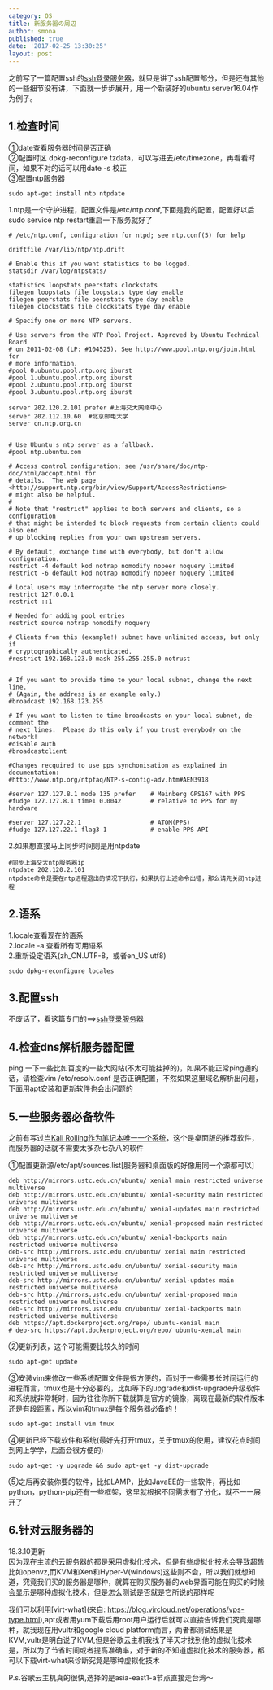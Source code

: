 ```yaml
---
category: OS
title: 新服务器の周辺
author: smona
published: true
date: '2017-02-25 13:30:25'
layout: post
---
```




  之前写了一篇配置ssh的[ssh登录服务器](http://blog.csdn.net/qq_29245097/article/details/55510985)，就只是讲了ssh配置部分，但是还有其他的一些细节没有讲，下面就一步步展开，用一个新装好的ubuntu server16.04作为例子。

**1.检查时间**
----
  ①date查看服务器时间是否正确  
  ②配置时区 dpkg-reconfigure tzdata，可以写进去/etc/timezone，再看看时间，如果不对的话可以用date -s 校正  
  ③配置ntp服务器  
```
sudo apt-get install ntp ntpdate  
```
  1.ntp是一个守护进程，配置文件是/etc/ntp.conf,下面是我的配置，配置好以后sudo service ntp restart重启一下服务就好了

```
# /etc/ntp.conf, configuration for ntpd; see ntp.conf(5) for help

driftfile /var/lib/ntp/ntp.drift

# Enable this if you want statistics to be logged.
statsdir /var/log/ntpstats/

statistics loopstats peerstats clockstats
filegen loopstats file loopstats type day enable
filegen peerstats file peerstats type day enable
filegen clockstats file clockstats type day enable

# Specify one or more NTP servers.

# Use servers from the NTP Pool Project. Approved by Ubuntu Technical Board
# on 2011-02-08 (LP: #104525). See http://www.pool.ntp.org/join.html for
# more information.
#pool 0.ubuntu.pool.ntp.org iburst
#pool 1.ubuntu.pool.ntp.org iburst
#pool 2.ubuntu.pool.ntp.org iburst
#pool 3.ubuntu.pool.ntp.org iburst

server 202.120.2.101 prefer #上海交大网络中心
server 202.112.10.60  #北京邮电大学
server cn.ntp.org.cn


# Use Ubuntu's ntp server as a fallback.
#pool ntp.ubuntu.com

# Access control configuration; see /usr/share/doc/ntp-doc/html/accopt.html for
# details.  The web page <http://support.ntp.org/bin/view/Support/AccessRestrictions>
# might also be helpful.
#
# Note that "restrict" applies to both servers and clients, so a configuration
# that might be intended to block requests from certain clients could also end
# up blocking replies from your own upstream servers.

# By default, exchange time with everybody, but don't allow configuration.
restrict -4 default kod notrap nomodify nopeer noquery limited
restrict -6 default kod notrap nomodify nopeer noquery limited

# Local users may interrogate the ntp server more closely.
restrict 127.0.0.1
restrict ::1

# Needed for adding pool entries
restrict source notrap nomodify noquery

# Clients from this (example!) subnet have unlimited access, but only if
# cryptographically authenticated.
#restrict 192.168.123.0 mask 255.255.255.0 notrust


# If you want to provide time to your local subnet, change the next line.
# (Again, the address is an example only.)
#broadcast 192.168.123.255

# If you want to listen to time broadcasts on your local subnet, de-comment the
# next lines.  Please do this only if you trust everybody on the network!
#disable auth
#broadcastclient

#Changes recquired to use pps synchonisation as explained in documentation:
#http://www.ntp.org/ntpfaq/NTP-s-config-adv.htm#AEN3918

#server 127.127.8.1 mode 135 prefer    # Meinberg GPS167 with PPS
#fudge 127.127.8.1 time1 0.0042        # relative to PPS for my hardware

#server 127.127.22.1                   # ATOM(PPS)
#fudge 127.127.22.1 flag3 1            # enable PPS API

```

  2.如果想直接马上同步时间则是用ntpdate
  
```
#同步上海交大ntp服务器ip
ntpdate 202.120.2.101  
ntpdate命令是要在ntp进程退出的情况下执行，如果执行上述命令出错，那么请先关闭ntp进程
```

**2.语系**
----
1.locale查看现在的语系  
2.locale -a 查看所有可用语系  
2.重新设定语系(zh_CN.UTF-8，或者en_US.utf8)  
```
sudo dpkg-reconfigure locales
```


**3.配置ssh**
----
不废话了，看这篇专门的==>[ssh登录服务器](http://blog.csdn.net/qq_29245097/article/details/55510985)


**4.检查dns解析服务器配置**
----

ping  一下一些比如百度的一些大网站(不太可能挂掉的)，如果不能正常ping通的话，请检查vim /etc/resolv.conf 是否正确配置，不然如果这里域名解析出问题，下面用apt安装和更新软件也会出问题的


**5.一些服务器必备软件**
----

之前有写过[当Kali Rolling作为笔记本唯一一个系统](http://blog.csdn.net/qq_29245097/article/details/527560)，这个是桌面版的推荐软件，而服务器的话就不需要太多杂七杂八的软件

①配置更新源/etc/apt/sources.list[服务器和桌面版的好像用同一个源都可以]

```
deb http://mirrors.ustc.edu.cn/ubuntu/ xenial main restricted universe multiverse
deb http://mirrors.ustc.edu.cn/ubuntu/ xenial-security main restricted universe multiverse
deb http://mirrors.ustc.edu.cn/ubuntu/ xenial-updates main restricted universe multiverse
deb http://mirrors.ustc.edu.cn/ubuntu/ xenial-proposed main restricted universe multiverse
deb http://mirrors.ustc.edu.cn/ubuntu/ xenial-backports main restricted universe multiverse
deb-src http://mirrors.ustc.edu.cn/ubuntu/ xenial main restricted universe multiverse
deb-src http://mirrors.ustc.edu.cn/ubuntu/ xenial-security main restricted universe multiverse
deb-src http://mirrors.ustc.edu.cn/ubuntu/ xenial-updates main restricted universe multiverse
deb-src http://mirrors.ustc.edu.cn/ubuntu/ xenial-proposed main restricted universe multiverse
deb-src http://mirrors.ustc.edu.cn/ubuntu/ xenial-backports main restricted universe multiverse
deb https://apt.dockerproject.org/repo/ ubuntu-xenial main
# deb-src https://apt.dockerproject.org/repo/ ubuntu-xenial main
```

②更新列表，这个可能需要比较久的时间
```
sudo apt-get update 
```

③安装vim来修改一些系统配置文件是很方便的，而对于一些需要长时间运行的进程而言，tmux也是十分必要的，比如等下的upgrade和dist-upgrade升级软件和系统就非常耗时，因为往往你所下载就算是官方的镜像，离现在最新的软件版本还是有段距离，所以vim和tmux是每个服务器必备的！
```
sudo apt-get install vim tmux
```

④更新已经下载软件和系统(最好先打开tmux，关于tmux的使用，建议花点时间到网上学学，后面会很方便的)
```
sudo apt-get -y upgrade && sudo apt-get -y dist-upgrade
```

⑤之后再安装你要的软件，比如LAMP，比如JavaEE的一些软件，再比如python，python-pip还有一些框架，这里就根据不同需求有了分化，就不一一展开了

**6.针对云服务器的**
----

18.3.10更新  
因为现在主流的云服务器的都是采用虚拟化技术，但是有些虚拟化技术会导致超售比如openvz,而KVM和Xen和Hyper-V(windows)这些则不会，所以我们就想知道，究竟我们买的服务器是哪种，就算在购买服务器的web界面可能在购买的时候会显示是哪种虚拟化技术，但是怎么测试是否就是它所说的那样呢  

我们可以利用[virt-what](来自: https://blog.vircloud.net/operations/vps-type.html),apt或者用yum下载后用root用户运行后就可以直接告诉我们究竟是哪种，就我现在用vultr和google cloud platform而言，两者都测试结果是KVM,vultr是明白说了KVM,但是谷歌云主机我找了半天才找到他的虚拟化技术是，所以为了节省时间或者提高准确率，对于新的不知道虚拟化技术的服务器，都可以下载virt-what来诊断究竟是哪种虚拟化技术  

P.s.谷歌云主机真的很快,选择的是asia-east1-a节点直接走台湾～
